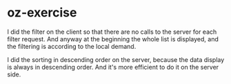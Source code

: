 # oz-exercise
I did the filter on the client so that there are no calls to the server for each filter request. And anyway at the beginning the whole list is displayed, and the filtering is according to the local demand.

I did the sorting in descending order on the server, because the data display is always in descending order. And it's more efficient to do it on the server side.
